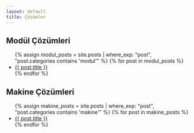```yaml
---
layout: default
title: Çözümler
---
```


## Modül Çözümleri
<ul>
  {% assign modul_posts = site.posts | where_exp: "post", "post.categories contains 'modul'" %}
  {% for post in modul_posts %}
    <li><a href="{{ post.url }}">{{ post.title }}</a></li>
  {% endfor %}
</ul>

## Makine Çözümleri
<ul>
  {% assign makine_posts = site.posts | where_exp: "post", "post.categories contains 'makine'" %}
  {% for post in makine_posts %}
    <li><a href="{{ post.url }}">{{ post.title }}</a></li>
  {% endfor %}
</ul>
